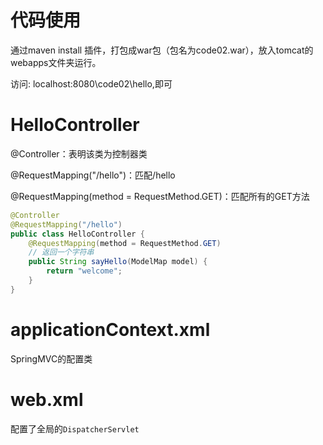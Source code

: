 # 代码使用

通过maven install 插件，打包成war包（包名为code02.war），放入tomcat的webapps文件夹运行。

访问: localhost:8080\code02\hello,即可

# HelloController

@Controller：表明该类为控制器类

@RequestMapping("/hello")：匹配/hello

@RequestMapping(method = RequestMethod.GET)：匹配所有的GET方法

```java
@Controller
@RequestMapping("/hello")
public class HelloController {
    @RequestMapping(method = RequestMethod.GET)
    // 返回一个字符串
    public String sayHello(ModelMap model) {
        return "welcome";
    }
}
```

# applicationContext.xml

SpringMVC的配置类

# web.xml

配置了全局的`DispatcherServlet`

